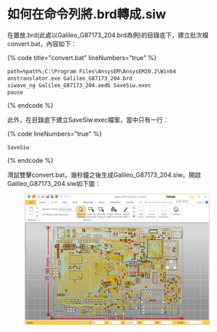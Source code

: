 # 如何在命令列將.brd轉成.siw

在置放.brd(此處以Galileo\_G87173\_204.brd為例)的目錄底下，建立批次檔convert.bat，內容如下：

{% code title="convert.bat" lineNumbers="true" %}
```batch
path=%path%;C:\Program Files\AnsysEM\AnsysEM20.2\Win64
anstranslator.exe Galileo_G87173_204.brd
siwave_ng Galileo_G87173_204.aedb SaveSiw.exec
pause
```
{% endcode %}

此外，在目錄底下建立SaveSiw.exec檔案，當中只有一行：

{% code lineNumbers="true" %}
```
SaveSiw
```
{% endcode %}

滑鼠雙擊convert.bat，幾秒鐘之後生成Galileo\_G87173\_204.siw。開啟Galileo\_G87173\_204.siw如下圖：

<figure><img src="../.gitbook/assets/image (2) (3).png" alt=""><figcaption></figcaption></figure>

